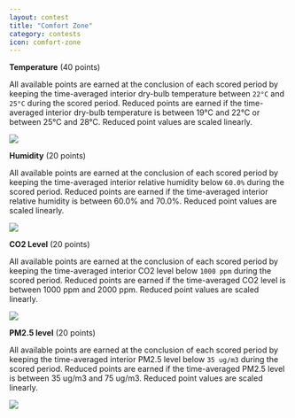 ```yaml
---
layout: contest
title: "Comfort Zone"
category: contests
icon: comfort-zone
---
```


__Temperature__ (40 points)

All available points are earned at the conclusion of each scored period by keeping the time-averaged interior dry-bulb temperature between `22°C` and `25°C` during the scored period. Reduced points are earned if the time-averaged interior dry-bulb temperature is between 19°C and 22°C or between 25°C and 28°C. Reduced point values are scaled linearly.

<img class="img-thumbnail center" src="{{ site.baseurl }}/assets/img/con_1.png">

__Humidity__ (20 points)

All available points are earned at the conclusion of each scored period by keeping the time-averaged interior relative humidity below `60.0%` during the scored period. Reduced points are earned if the time-averaged interior relative humidity is between 60.0% and 70.0%. Reduced point values are scaled linearly.

<img class="img-thumbnail center" src="{{ site.baseurl }}/assets/img/con_2.png">

__CO2 Level__ (20 points)

All available points are earned at the conclusion of each scored period by keeping the time-averaged interior CO2 level below `1000 ppm` during the scored period. Reduced points are earned if the time-averaged CO2 level is between 1000 ppm and 2000 ppm. Reduced point values are scaled linearly.

<img class="img-thumbnail center" src="{{ site.baseurl }}/assets/img/con_3.png">

__PM2.5 level__ (20 points)

All available points are earned at the conclusion of each scored period by keeping the time-averaged interior PM2.5 level below `35 ug/m3` during the scored period. Reduced points are earned if the time-averaged PM2.5 level is between 35 ug/m3 and 75 ug/m3. Reduced point values are scaled linearly.

<img class="img-thumbnail center" src="{{ site.baseurl }}/assets/img/con_4.png">
